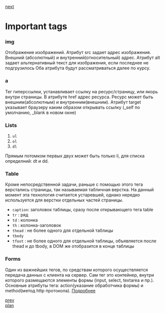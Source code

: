 <a href="05.md">next</a>

<h1>Important tags</h1>
  
<h3>img</h3>
<div>
Отображение изображений.
Атрибут src задает адрес изображения. Внешний (абсолютный) и внутренний(относительный) адрес.
Атрибут alt задает альтернативный текст для изображения, если последнее не подгрузилось
Оба атрибута будут рассматриваться далее по курсу.
</div>

<h3>a</h3>
<div>
Тег гиперссылки, устанавливает ссылку на ресурс/страницу, или якорь внутри страницы.
В атрибуте href адрес ресурса. Ресурс может быть внешним(абсолютным) и внутренним(внешним).
Атрибут target указывает браузеру каким образом открывать ссылку (_self по умолчанию, _blank в новом окне)
</div>

<h3>Lists</h3>
<ol>
<li>
<code>ul</code>
</li>
<li>
<code>ol</code>
</li>
<li>
<code>dl</code>
</li>
</ol>
<div>
Прямым потомком первых двух может быть только li, для списка определний: dt и dd.
</div>

<h3>Table</h3>
<div>
Кроме непосредственной задачи, раньше с помощью этого тега верстались страницы, так называемая табличная верстка.
На данный момент эта технология считается устаревшей, однако нередко используется для верстки отдельных частей страницы.
</div>
<ul>
<li>
<code>caption</code>: заголовок таблицы, сразу после открывающего тега table
</li>
<li>
<code>tr</code> : ряд
</li>
<li>
<code>td</code> : колонка
</li>
<li>
<code>th</code> : колонка-заголовок
</li>
<li>
<code>thead</code> : не более одного для отдельной таблицы
</li>
<li>
<code>tbody</code>
</li>
<li>
<code>tfoot</code> : не более одного для отдельной таблицы, объявляется после thead и до tbody, в DOM же отобразится в конце таблицы
</li>
</ul>

<h3>Forms</h3>
<div>
Один из важнейших тегов, по средствам которого осуществляется передача данных с клиента на сервер.
Сам тег это контейнер, внутри которого размещаются элементы формы (input, select, textarea и пр.).
Основные атрибуты тега: action(указание обработчика формы) и method(метод http протокола).
<a href="http://htmlbook.ru/html/form">Подробнее</a>
</div>
  
<a href="03.md">prev</a>
<br/>
<a href="00.md">plan</a>
